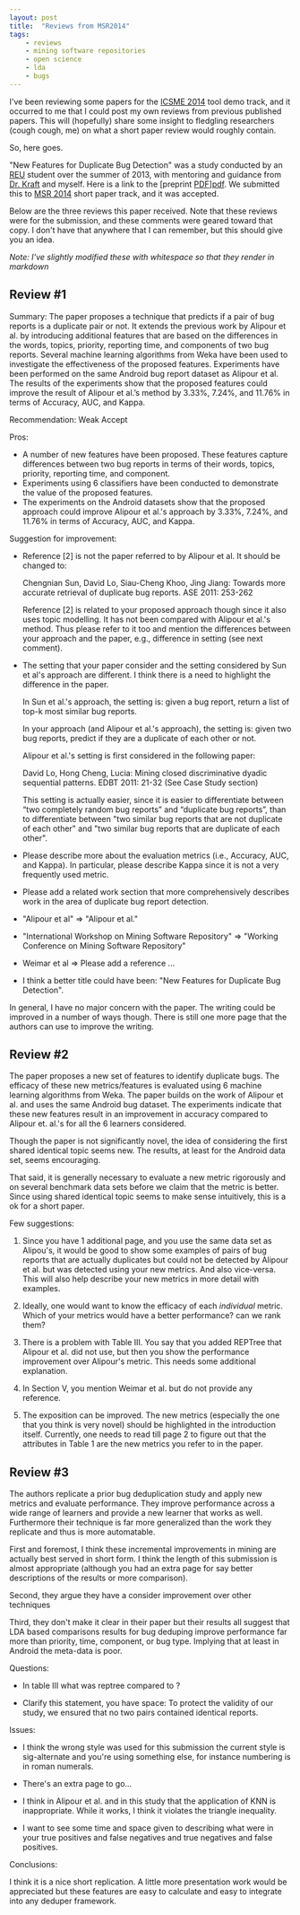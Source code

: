 ```yaml
---
layout: post
title:  "Reviews from MSR2014"
tags:
    - reviews
    - mining software repositories
    - open science
    - lda
    - bugs
---
```


I've been reviewing some papers for the [ICSME 2014](http://icsme.org/)
tool demo track, and it occurred to me that I could post my own
reviews from previous published papers.
This will (hopefully) share some insight to fledgling researchers
(cough cough, me) on what a short paper review
would roughly contain.

So, here goes.

"New Features for Duplicate Bug Detection" was a study conducted
by an [REU][reu] student over the summer of 2013,
with mentoring and guidance from [Dr. Kraft][kraft] and myself.
Here is a link to the [preprint [PDF]][pdf].
We submitted this to [MSR 2014](http://2014.msrconf.org/) short paper
track, and it was accepted.

Below are the three reviews this paper received.
Note that these reviews were for the submission, and these
comments were geared toward that copy.
I don't have that anywhere that I can remember,
but this should give you an idea.

*Note: I've _slightly_ modified these with whitespace so that they render in markdown*


[kraft]: http://nkraft.cs.ua.edu/
[reu]: http://reu.cs.ua.edu
[pdf]: http://cscorley.students.cs.ua.edu/publications/pdfs/Klein-etal_14.pdf

## Review #1

Summary: The paper proposes a technique that predicts if a pair of bug reports is a duplicate pair or not. It extends the previous work by Alipour et al. by introducing additional features that are based on the differences in the words, topics, priority, reporting time, and components of two bug reports. Several machine learning algorithms from Weka have been used to investigate the effectiveness of the proposed features. Experiments have been performed on the same Android bug report dataset as Alipour et al. The results of the experiments show that the proposed features could improve the result of Alipour et al.’s method by 3.33%, 7.24%, and 11.76% in terms of Accuracy, AUC, and Kappa.

Recommendation: Weak Accept

Pros:

+ A number of new features have been proposed. These features capture differences between two bug reports in terms of their words, topics, priority, reporting time, and component.
+ Experiments using 6 classifiers have been conducted to demonstrate the value of the proposed features.
+ The experiments on the Android datasets show that the proposed approach could improve Alipour et al.'s approach by 3.33%, 7.24%, and 11.76% in terms of Accuracy, AUC, and Kappa.

Suggestion for improvement:

+ Reference [2] is not the paper referred to by Alipour et al. It should be changed to:

    Chengnian Sun, David Lo, Siau-Cheng Khoo, Jing Jiang: Towards more accurate retrieval of duplicate bug reports. ASE 2011: 253-262

    Reference [2] is related to your proposed approach though since it also uses topic modelling. It has not been compared with Alipour et al.'s method. Thus please refer to it too and mention the differences between your approach and the paper, e.g., difference in setting (see next comment).

+ The setting that your paper consider and the setting considered by Sun et al's approach are different. I think there is a need to highlight the difference in the paper.

    In Sun et al.'s approach, the setting is: given a bug report, return a list of top-k most similar bug reports.

    In your approach (and Alipour et al.'s approach), the setting is: given two bug reports, predict if they are a duplicate of each other or not.

    Alipour et al.'s setting is first considered in the following paper:

    David Lo, Hong Cheng, Lucia: Mining closed discriminative dyadic sequential patterns. EDBT 2011: 21-32 (See Case Study section)

    This setting is actually easier, since it is easier to differentiate between “two completely random bug reports” and “duplicate bug reports”, than to differentiate between "two similar bug reports that are not duplicate of each other" and "two similar bug reports that are duplicate of each other".
+ Please describe more about the evaluation metrics (i.e., Accuracy, AUC, and Kappa). In particular, please describe Kappa since it is not a very frequently used metric.
+ Please add a related work section that more comprehensively describes work in the area of duplicate bug report detection.
+ "Alipour et al" => "Alipour et al."
+ "International Workshop on Mining Software Repository" => "Working Conference on Mining Software Repository"
+ Weimar et al => Please add a reference ...
+ I think a better title could have been: "New Features for Duplicate Bug Detection".

In general, I have no major concern with the paper. The writing could be improved in a number of ways though. There is still one more page that the authors can use to improve the writing.



## Review #2

The paper proposes a new set of features to identify duplicate bugs. The efficacy of these new metrics/features is evaluated using 6 machine learning algorithms from Weka. The paper builds on the work of Alipour et al. and uses the same Android bug dataset. The experiments indicate that these new features result in an improvement in accuracy compared to Alipour et. al.'s for all the 6 learners considered.

Though the paper is not significantly novel, the idea of considering the first shared identical topic seems new. The results, at least for the Android data set, seems encouraging.

That said, it is generally necessary to evaluate a new metric rigorously and on several benchmark data sets before we claim that the metric is better. Since using shared identical topic seems to make sense intuitively, this is a ok for a short paper.

Few suggestions:

1. Since you have 1 additional page, and you use the same data set as Alipou's, it would be good to show some examples of pairs of bug reports that are actually duplicates but could not be detected by Alipour et al. but was detected using your new metrics. And also vice-versa. This will also help describe your new metrics in more detail with examples.

2. Ideally, one would want to know the efficacy of each *individual* metric. Which of your metrics would have a better performance? can we rank them?

3. There is a problem with Table III. You say that you added REPTree that Alipour et al. did not use, but then you show the performance improvement over Alipour's metric. This needs some additional explanation.

4. In Section V, you mention Weimar et al. but do not provide any reference.

5. The exposition can be improved. The new metrics (especially the one that you think is very novel) should be highlighted in the introduction itself. Currently, one needs to read till page 2 to figure out that the attributes in Table 1 are the new metrics you refer to in the paper.

## Review #3

The authors replicate a prior bug deduplication study and apply new
metrics and evaluate performance. They improve performance across a
wide range of learners and provide a new learner that works as well.
Furthermore their technique is far more generalized than the work they
replicate and thus is more automatable.

First and foremost, I think these incremental improvements in mining
are actually best served in short form. I think the length of this
submission is almost appropriate (although you had an extra page for
say better descriptions of the results or more comparison).

Second, they argue they have a consider improvement over other techniques

Third, they don't make it clear in their paper but their results all
suggest that LDA based comparisons results for bug deduping improve
performance far more than priority, time, component, or bug type.
Implying that at least in Android the meta-data is poor.

Questions:

* In table III what was reptree compared to ?

* Clarify this statement, you have space: To protect the validity of
our study, we ensured that no two pairs contained identical reports.

Issues:

* I think the wrong style was used for this submission the current
  style is sig-alternate and you're using something else, for instance
  numbering is in roman numerals.

* There's an extra page to go...

* I think in Alipour et al. and in this study that the application of
  KNN is inappropriate. While it works, I think it violates the triangle
  inequality.

* I want to see some time and space given to describing what were in
  your true positives and false negatives and true negatives and false
  positives.

Conclusions:

I think it is a nice short replication. A little more presentation
work would be appreciated but these features are easy to calculate and
easy to integrate into any deduper framework.

